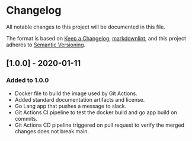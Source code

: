 # Changelog

All notable changes to this project will be documented in this file.

The format is based on [Keep a Changelog](https://keepachangelog.com/en/1.0.0/),
[markdownlint](https://dlaa.me/markdownlint/),
and this project adheres to [Semantic Versioning](https://semver.org/spec/v2.0.0.html).

## [1.0.0] - 2020-01-11

### Added to 1.0.0

- Docker file to build the image used by Git Actions.
- Added standard documentation artifacts and license.
- Go Lang app that pushes a message to slack.
- Git Actions CI pipeline to test the docker build and go app build on commits.
- Git Actions CD pipeline triggered on pull request to verify the merged changes does not break main.

